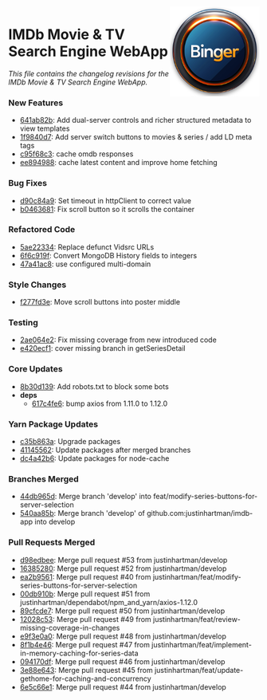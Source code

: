 <img align="right" src="https://github.com/justinhartman/imdb-app/raw/main/public/images/favicons/apple-touch-icon.png" />

# IMDb Movie & TV Search Engine WebApp

_This file contains the changelog revisions for the IMDb Movie & TV Search Engine WebApp._

### New Features

- [641ab82b](https://github.com/justinhartman/imdb-app/commit/641ab82b55a43f456afcce88b4ac15e155a1f7ab): Add dual-server controls and richer structured metadata to view templates 
- [1f9840d7](https://github.com/justinhartman/imdb-app/commit/1f9840d79829b49a0d4949ed6415ad038cf08a8f): Add server switch buttons to movies & series / add LD meta tags 
- [c95f68c3](https://github.com/justinhartman/imdb-app/commit/c95f68c39bec65f99c2c4155b23487d9f94b4eb5): cache omdb responses 
- [ee894988](https://github.com/justinhartman/imdb-app/commit/ee894988d8f31263d001b184d771a13b1a88b75b): cache latest content and improve home fetching 

### Bug Fixes

- [d90c84a9](https://github.com/justinhartman/imdb-app/commit/d90c84a9369cf0eefb60e743cc446a97f3069a4d): Set timeout in httpClient to correct value 
- [b0463681](https://github.com/justinhartman/imdb-app/commit/b04636819606bac1be5d73f7eb9891b6c53b147b): Fix scroll button so it scrolls the container 

### Refactored Code

- [5ae22334](https://github.com/justinhartman/imdb-app/commit/5ae22334c13df91d3cdae5cc83f6a00e7f2878f9): Replace defunct Vidsrc URLs 
- [6f6c919f](https://github.com/justinhartman/imdb-app/commit/6f6c919f24d77da4ad993db994ec3a68a4d7d470): Convert MongoDB History fields to integers 
- [47a41ac8](https://github.com/justinhartman/imdb-app/commit/47a41ac824019627e1e0d09606470a015f932150): use configured multi-domain 

### Style Changes

- [f277fd3e](https://github.com/justinhartman/imdb-app/commit/f277fd3e1ad0ba4da85674494f90833c14d6758e): Move scroll buttons into poster middle 

### Testing

- [2ae064e2](https://github.com/justinhartman/imdb-app/commit/2ae064e2c619be93d574be53d0abca474965fb33): Fix missing coverage from new introduced code 
- [e420ecf1](https://github.com/justinhartman/imdb-app/commit/e420ecf12fd074343e777e461c0c79b301b7a575): cover missing branch in getSeriesDetail 

### Core Updates

- [8b30d139](https://github.com/justinhartman/imdb-app/commit/8b30d1393411716e06c41d1994e8092fb4f5b4f6): Add robots.txt to block some bots 
- **deps**
    - [617c4fe6](https://github.com/justinhartman/imdb-app/commit/617c4fe6415bb29bec7e2d26f20ed0abffe48725): bump axios from 1.11.0 to 1.12.0 


### Yarn Package Updates

- [c35b863a](https://github.com/justinhartman/imdb-app/commit/c35b863accbedc9862baddfbebbb5b2de8257003): Upgrade packages 
- [41145562](https://github.com/justinhartman/imdb-app/commit/41145562566148dc0d3c87ad93d5f2529050bb87): Update packages after merged branches 
- [dc4a42b6](https://github.com/justinhartman/imdb-app/commit/dc4a42b61fa70818a5f308828b7dab6e2ad3229d): Update packages for node-cache 

### Branches Merged

- [44db965d](https://github.com/justinhartman/imdb-app/commit/44db965dee3b4e278c526278df153f13bac915f8): Merge branch 'develop' into feat/modify-series-buttons-for-server-selection 
- [540aa85b](https://github.com/justinhartman/imdb-app/commit/540aa85b17032e06104a713145a3233883002d7f): Merge branch 'develop' of github.com:justinhartman/imdb-app into develop 

### Pull Requests Merged

- [d98edbee](https://github.com/justinhartman/imdb-app/commit/d98edbeee1f9cb93d69e43272ffc875ce952971d): Merge pull request #53 from justinhartman/develop 
- [16385280](https://github.com/justinhartman/imdb-app/commit/1638528037d6968f6577624e7643a74efb140a8b): Merge pull request #52 from justinhartman/develop 
- [ea2b9561](https://github.com/justinhartman/imdb-app/commit/ea2b95610b3894ee9d7ad0191c8acfdfcef006f6): Merge pull request #40 from justinhartman/feat/modify-series-buttons-for-server-selection 
- [00db910b](https://github.com/justinhartman/imdb-app/commit/00db910ba88021264df85f2b5e72dfebd6b5b725): Merge pull request #51 from justinhartman/dependabot/npm_and_yarn/axios-1.12.0 
- [89cfcde7](https://github.com/justinhartman/imdb-app/commit/89cfcde7a406ac77e539e0452608eb4d66ddae20): Merge pull request #50 from justinhartman/develop 
- [12028c53](https://github.com/justinhartman/imdb-app/commit/12028c538cc06621385775a33323ff0a4fad0103): Merge pull request #49 from justinhartman/feat/review-missing-coverage-in-changes 
- [e9f3e0a0](https://github.com/justinhartman/imdb-app/commit/e9f3e0a04b0b37e18d066021e659954e254f442a): Merge pull request #48 from justinhartman/develop 
- [8f1b4e46](https://github.com/justinhartman/imdb-app/commit/8f1b4e4691eea4cc6b5f6bd5959fb1cf831b4bdb): Merge pull request #47 from justinhartman/feat/implement-in-memory-caching-for-series-data 
- [094170df](https://github.com/justinhartman/imdb-app/commit/094170df21bfb13f5ff131bc44137573c68f5a38): Merge pull request #46 from justinhartman/develop 
- [3e88e643](https://github.com/justinhartman/imdb-app/commit/3e88e6431ba49e8a0a62e5731d9b78112d59a863): Merge pull request #45 from justinhartman/feat/update-gethome-for-caching-and-concurrency 
- [6e5c66e1](https://github.com/justinhartman/imdb-app/commit/6e5c66e1917fbd38b7d78fb4af40246b74022ed8): Merge pull request #44 from justinhartman/develop 

